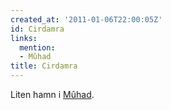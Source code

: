 ```yaml
---
created_at: '2011-01-06T22:00:05Z'
id: Cirdamra
links:
  mention:
  - Mûhad
title: Cirdamra
---
```


Liten hamn i [Mûhad].

  [Mûhad]: Mûhad